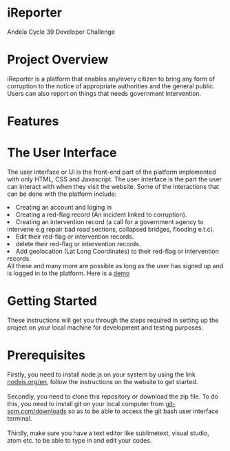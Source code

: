 # iReporter

Andela Cycle 39 Developer Challenge

# Project Overview

iReporter is a platform that enables any/every citizen to bring any form of corruption to the notice of appropriate authorities and the
general public. Users can also report on things that needs government intervention.

# Features
# The User Interface

The user interface or UI is the front-end part of the platform implemented with only HTML, CSS and Javascript. The user interface is the part the user can interact with when they visit the website. 
Some of the interactions that can be done with the platform include:
<li> Creating an account and loging in </li>
<li> Creating a red-flag record (An incident linked to corruption). </li>
<li> Creating an intervention record (a call for a government agency to intervene e.g
repair bad road sections, collapsed bridges, flooding e.t.c). </li>
<li> Edit their red-flag or intervention records. </li>
<li> delete their red-flag or intervention records. </li>
<li> Add geolocation (Lat Long Coordinates) to their red-flag or intervention
records. </li>
All these and many more are possible as long as the user has signed up and is logged in to the platform.
Here is a <a href="https://perfect090.github.io/iReporter/">demo</a>

# Getting Started

These instructions will get you through the steps required in setting up the project on your local machine for development and testing purposes.

# Prerequisites

Firstly, you need to install node.js on your system by using the link <a href="https://nodejs.org/en">nodejs.org/en</a>, follow the instructions on the website to get started.</br></br>
Secondly, you need to clone this repository or download the zip file. To do this, you need to install git on your local computer from <a href="https://https://git-scm.com/downloads">git-scm.com/downloads</a> so as to be able to access the git bash user interface terminal.</br></br>
Thirdly, make sure you have a text editor like sublimetext, visual studio, atom etc. to be able to type in and edit your codes.</br></br>
